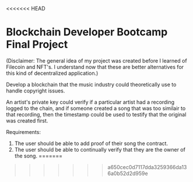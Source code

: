 <<<<<<< HEAD
# Blockchain Developer Bootcamp Final Project
(Disclaimer: The general idea of my project was created before I learned of Filecoin and NFT's. I understand now that these are better alternatives for this kind of decentralized application.)


Develop a blockchain that the music industry could theoretically use to handle copyright issues.

An artist's private key could verify if a particular artist had a recording logged to the chain, and if someone created a song that was too similair to that recording, then the timestamp could be used to testify that the original was created first.

Requirements:
 1. The user should be able to add proof of their song the contract.
 2. The user should be able to continually verify that they are the owner of the song.
=======
>>>>>>> a650cec0d7117dda3259366da136a0b52d2d959e

